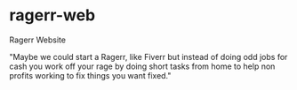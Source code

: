 # ragerr-web
Ragerr Website

"Maybe we could start a Ragerr, like Fiverr but instead of doing odd jobs for cash you work off your rage by doing short tasks from home to help non profits working to fix things you want fixed."
